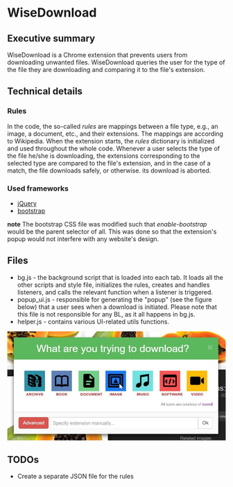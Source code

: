 # WiseDownload

## Executive summary
WiseDownload is a Chrome extension that prevents users from downloading unwanted files. WiseDownload queries the user for the type of the file they are downloading and comparing it to the file's extension.

## Technical details
### Rules
In the code, the so-called *rules* are mappings between a file type, e.g., an image, a document, etc., and their extensions. The mappings are according to Wikipedia. When the extension starts, the *rules* dictionary is initialized and used throughout the whole code. Whenever a user selects the type of the file he/she is downloading, the extensions corresponding to the selected type are compared to the file's extension, and in the case of a match, the file downloads safely, or otherwise. its download is aborted.

### Used frameworks
 * [jQuery](https://jquery.com/)
 * [bootstrap](http://getbootstrap.com/)

**note** The bootstrap CSS file was modified such that *enable-bootstrap* would be the parent selector of all. This was done so that the extension's popup would not interfere with any website's design.

## Files
 * bg.js - the background script that is loaded into each tab. It loads all the other scripts and style file, initializes the rules, creates and handles listeners, and calls the relevant function when a listener is triggered.
 * popup_ui.js - responsible for generating the "popup" (see the figure below) that a user sees when a download is initiated. Please note that this file is not responsible for any BL, as it all happens in bg.js. 
 * helper.js - contains various UI-related utils functions.

![The user is queried regarding the type of the file he/she is downloading](/demo_img.jpg?raw=true "The user is queried regarding the type of the file he/she is downloading")

## TODOs
 * Create a separate JSON file for the rules